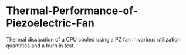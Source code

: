 # Thermal-Performance-of-Piezoelectric-Fan
Thermal dissipation of a CPU cooled using a PZ fan in various utilization quantities and a burn in test.
